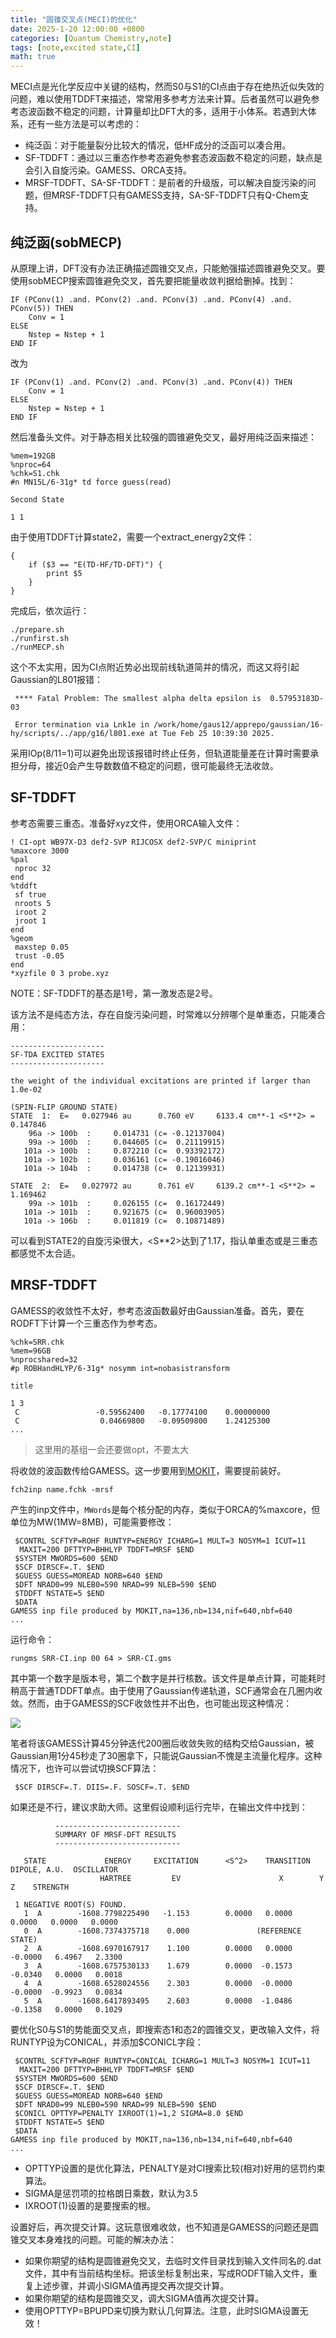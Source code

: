 ```yaml
---
title: "圆锥交叉点(MECI)的优化"
date: 2025-1-20 12:00:00 +0800
categories: [Quantum Chemistry,note]
tags: [note,excited state,CI]   
math: true        
---
```

MECI点是光化学反应中关键的结构，然而S0与S1的CI点由于存在绝热近似失效的问题，难以使用TDDFT来描述，常常用多参考方法来计算。后者虽然可以避免参考态波函数不稳定的问题，计算量却比DFT大的多，适用于小体系。若遇到大体系，还有一些方法是可以考虑的：
- 纯泛函：对于能量裂分比较大的情况，低HF成分的泛函可以凑合用。
- SF-TDDFT：通过以三重态作参考态避免参套态波函数不稳定的问题，缺点是会引入自旋污染。GAMESS、ORCA支持。
- MRSF-TDDFT、SA-SF-TDDFT：是前者的升级版，可以解决自旋污染的问题，但MRSF-TDDFT只有GAMESS支持，SA-SF-TDDFT只有Q-Chem支持。

## 纯泛函(sobMECP)
从原理上讲，DFT没有办法正确描述圆锥交叉点，只能勉强描述圆锥避免交叉。要使用sobMECP搜索圆锥避免交叉，首先要把能量收敛判据给删掉。找到：
```
IF (PConv(1) .and. PConv(2) .and. PConv(3) .and. PConv(4) .and. PConv(5)) THEN
    Conv = 1
ELSE
    Nstep = Nstep + 1
END IF
```
改为
```
IF (PConv(1) .and. PConv(2) .and. PConv(3) .and. PConv(4)) THEN
    Conv = 1
ELSE
    Nstep = Nstep + 1
END IF
```
然后准备头文件。对于静态相关比较强的圆锥避免交叉，最好用纯泛函来描述：
```
%mem=192GB
%nproc=64
%chk=S1.chk
#n MN15L/6-31g* td force guess(read)

Second State

1 1
```
由于使用TDDFT计算state2，需要一个extract_energy2文件：
```
{
	if ($3 == "E(TD-HF/TD-DFT)") {
		print $5
	}
}
```
完成后，依次运行：
```
./prepare.sh
./runfirst.sh
./runMECP.sh
```

这个不太实用，因为CI点附近势必出现前线轨道简并的情况，而这又将引起Gaussian的L801报错：
```
 **** Fatal Problem: The smallest alpha delta epsilon is  0.57953183D-03

 Error termination via Lnk1e in /work/home/gaus12/apprepo/gaussian/16-hy/scripts/../app/g16/l801.exe at Tue Feb 25 10:39:30 2025.
```
采用IOp(8/11=1)可以避免出现该报错时终止任务，但轨道能量差在计算时需要承担分母，接近0会产生导数数值不稳定的问题，很可能最终无法收敛。

## SF-TDDFT
参考态需要三重态。准备好xyz文件，使用ORCA输入文件：
~~~
! CI-opt WB97X-D3 def2-SVP RIJCOSX def2-SVP/C miniprint 
%maxcore 3000
%pal
 nproc 32
end
%tddft
 sf true
 nroots 5
 iroot 2 
 jroot 1
end
%geom
 maxstep 0.05
 trust -0.05
end
*xyzfile 0 3 probe.xyz

~~~
NOTE：SF-TDDFT的基态是1号，第一激发态是2号。

该方法不是纯态方法，存在自旋污染问题，时常难以分辨哪个是单重态，只能凑合用：
```
---------------------
SF-TDA EXCITED STATES
---------------------

the weight of the individual excitations are printed if larger than 1.0e-02

(SPIN-FLIP GROUND STATE)
STATE  1:  E=   0.027946 au      0.760 eV     6133.4 cm**-1 <S**2> =   0.147846
    96a -> 100b  :     0.014731 (c= -0.12137004)
    99a -> 100b  :     0.044605 (c=  0.21119915)
   101a -> 100b  :     0.872210 (c=  0.93392172)
   101a -> 102b  :     0.036161 (c= -0.19016046)
   101a -> 104b  :     0.014738 (c=  0.12139931)

STATE  2:  E=   0.027972 au      0.761 eV     6139.2 cm**-1 <S**2> =   1.169462
    99a -> 101b  :     0.026155 (c=  0.16172449)
   101a -> 101b  :     0.921675 (c=  0.96003905)
   101a -> 106b  :     0.011819 (c=  0.10871489)
```
可以看到STATE2的自旋污染很大，<S**2>达到了1.17，指认单重态或是三重态都感觉不太合适。

## MRSF-TDDFT
GAMESS的收敛性不太好，参考态波函数最好由Gaussian准备。首先，要在RODFT下计算一个三重态作为参考态。

```
%chk=SRR.chk
%mem=96GB
%nprocshared=32
#p ROBHandHLYP/6-31g* nosymm int=nobasistransform

title

1 3
 C                 -0.59562400   -0.17774100    0.00000000
 C                  0.04669800   -0.09509800    1.24125300
...

```

> 这里用的基组一会还要做opt，不要太大

将收敛的波函数传给GAMESS。这一步要用到[MOKIT](https://bane-dysta.github.io/posts/MOKIT/)，需要提前装好。
```
fch2inp name.fchk -mrsf
```
产生的inp文件中，`MWords`是每个核分配的内存，类似于ORCA的%maxcore，但单位为MW(1MW=8MB)，可能需要修改：
```
 $CONTRL SCFTYP=ROHF RUNTYP=ENERGY ICHARG=1 MULT=3 NOSYM=1 ICUT=11
  MAXIT=200 DFTTYP=BHHLYP TDDFT=MRSF $END
 $SYSTEM MWORDS=600 $END
 $SCF DIRSCF=.T. $END
 $GUESS GUESS=MOREAD NORB=640 $END
 $DFT NRAD0=99 NLEB0=590 NRAD=99 NLEB=590 $END
 $TDDFT NSTATE=5 $END
 $DATA
GAMESS inp file produced by MOKIT,na=136,nb=134,nif=640,nbf=640
...

```

运行命令：

```
rungms SRR-CI.inp 00 64 > SRR-CI.gms
```

其中第一个数字是版本号，第二个数字是并行核数。该文件是单点计算，可能耗时稍高于普通TDDFT单点。由于使用了Gaussian传递轨道，SCF通常会在几圈内收敛。然而，由于GAMESS的SCF收敛性并不出色，也可能出现这种情况：

![](https://pub-ec46b9a843f44891acf04d27fddf97e0.r2.dev/2024/12/20241222235859.png)

笔者将该GAMESS计算45分钟迭代200圈后收敛失败的结构交给Gaussian，被Gaussian用1分45秒走了30圈拿下，只能说Gaussian不愧是主流量化程序。这种情况下，也许可以尝试切换SCF算法：
```
 $SCF DIRSCF=.T. DIIS=.F. SOSCF=.T. $END
```
如果还是不行，建议求助大师。这里假设顺利运行完毕，在输出文件中找到：

```
          ----------------------------
          SUMMARY OF MRSF-DFT RESULTS
          ----------------------------

   STATE             ENERGY     EXCITATION      <S^2>    TRANSITION DIPOLE, A.U.  OSCILLATOR
                    HARTREE         EV                      X        Y        Z    STRENGTH

 1 NEGATIVE ROOT(S) FOUND.
   1  A        -1608.7798225490   -1.153        0.0000   0.0000   0.0000   0.0000   0.0000
   0  A        -1608.7374375718    0.000               (REFERENCE STATE)
   2  A        -1608.6970167917    1.100        0.0000   0.0000  -0.0000   6.4967   2.3300
   3  A        -1608.6757530133    1.679        0.0000  -0.1573  -0.0340   0.0000   0.0018
   4  A        -1608.6528024556    2.303        0.0000  -0.0000  -0.0000  -0.9923   0.0834
   5  A        -1608.6417893495    2.603        0.0000  -1.0486  -0.1358   0.0000   0.1029
```

要优化S0与S1的势能面交叉点，即搜索态1和态2的圆锥交叉，更改输入文件，将RUNTYP设为CONICAL，并添加$CONICL字段：

```
 $CONTRL SCFTYP=ROHF RUNTYP=CONICAL ICHARG=1 MULT=3 NOSYM=1 ICUT=11
  MAXIT=200 DFTTYP=BHHLYP TDDFT=MRSF $END
 $SYSTEM MWORDS=600 $END
 $SCF DIRSCF=.T. $END
 $GUESS GUESS=MOREAD NORB=640 $END
 $DFT NRAD0=99 NLEB0=590 NRAD=99 NLEB=590 $END
 $CONICL OPTTYP=PENALTY IXROOT(1)=1,2 SIGMA=8.0 $END
 $TDDFT NSTATE=5 $END
 $DATA
GAMESS inp file produced by MOKIT,na=136,nb=134,nif=640,nbf=640
...

```

- OPTTYP设置的是优化算法，PENALTY是对CI搜索比较(相对)好用的惩罚约束算法。
- SIGMA是惩罚项的拉格朗日乘数，默认为3.5
- IXROOT(1)设置的是要搜索的根。

设置好后，再次提交计算。这玩意很难收敛，也不知道是GAMESS的问题还是圆锥交叉本身难找的问题。可能的解决办法：
- 如果你期望的结构是圆锥避免交叉，去临时文件目录找到输入文件同名的.dat文件，其中有当前结构坐标。把该坐标复制出来，写成RODFT输入文件，重复上述步骤，并调小SIGMA值再提交再次提交计算。
- 如果你期望的结构是圆锥交叉，调大SIGMA值再次提交计算。
- 使用OPTTYP=BPUPD来切换为默认几何算法。注意，此时SIGMA设置无效！







